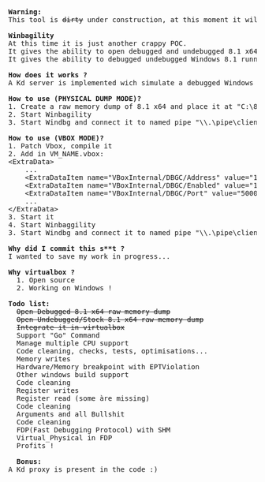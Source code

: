 <pre>
<b>Warning:</b>
This tool is <s>dirty</s> under construction, at this moment it will only work for Windows 8.1 x86-64 build 9600 !!
  
<b>Winbagility</b>
At this time it is just another crappy POC.
It gives the ability to open debugged and undebugged 8.1 x64 RAW  physical memory dump "directly" in WinDbg.
It gives the ability to debugged undebugged Windows 8.1 running in patched Vbox.

<b>How does it works ?</b>
A Kd server is implemented wich simulate a debugged Windows station that received commands thought named pipe.

<b>How to use (PHYSICAL DUMP MODE)?</b>
1. Create a raw memory dump of 8.1 x64 and place it at "C:\8_1_x64.dmp"
2. Start Winbagility
3. Start Windbg and connect it to named pipe "\\.\pipe\client

<b>How to use (VBOX MODE)?</b>
1. Patch Vbox, compile it
2. Add in VM_NAME.vbox:
&lt;ExtraData&gt;
    ...
    &lt;ExtraDataItem name="VBoxInternal/DBGC/Address" value="127.0.0.1"/&gt;
    &lt;ExtraDataItem name="VBoxInternal/DBGC/Enabled" value="1"/&gt;
    &lt;ExtraDataItem name="VBoxInternal/DBGC/Port" value="5000"/&gt;
    ...
&lt;/ExtraData&gt;
3. Start it
4. Start Winbaggility
3. Start Windbg and connect it to named pipe "\\.\pipe\client

<b>Why did I commit this s**t ?</b>
I wanted to save my work in progress...

<b>Why virtualbox ?</b>
  1. Open source
  2. Working on Windows !
  
<b>Todo list:</b>
  <s>Open Debugged 8.1 x64 raw memory dump</s>
  <s>Open Undebugged/Stock 8.1 x64 raw memory dump</s>
  <s>Integrate it in virtualbox</s>
  Support "Go" Command
  Manage multiple CPU support
  Code cleaning, checks, tests, optimisations...
  Memory writes
  Hardware/Memory breakpoint with EPTViolation
  Other windows build support
  Code cleaning
  Register writes
  Register read (some àre missing)
  Code cleaning
  Arguments and all Bullshit
  Code cleaning
  FDP(Fast Debugging Protocol) with SHM
  Virtual_Physical in FDP
  Profits !

  <b>Bonus:</b>
A Kd proxy is present in the code :)
</pre>
